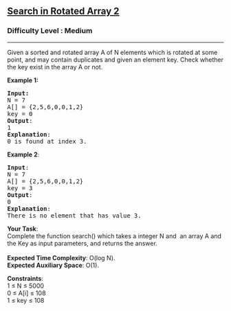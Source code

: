 <h2><a href="https://practice.geeksforgeeks.org/problems/search-in-rotated-array-2/1?utm_source=youtube&utm_medium=collab_striver_ytdescription&utm_campaign=search-in-rotated-array">Search in Rotated Array 2</a></h2><h3>Difficulty Level : Medium</h3><hr><div class="problems_problem_content__Xm_eO"><p>Given a sorted and rotated array A of N&nbsp;elements which is rotated at some point, and may contain duplicates&nbsp;and given an element key. Check whether the key exist in the array A or not.</p>

<p><strong>Example 1:</strong></p>

<pre><strong>Input:</strong>
N = 7
A[] = {2,5,6,0,0,1,2}
key = 0
<strong>Output</strong>:
1
<strong>Explanation</strong>:
0 is found at index 3.</pre>

<p><strong>Example 2</strong>:</p>

<pre><strong>Input</strong>:
N = 7
A[] = {2,5,6,0,0,1,2}
key = 3<strong>
Output</strong>:
0<strong>
Explanation</strong>:
There is no element that has value 3.</pre>

<p><strong>Your Task</strong>:<br>
Complete the function&nbsp;search()&nbsp;which takes a integer N and&nbsp; an array A&nbsp;and the Key as input parameters, and returns the answer.<br>
<br>
<strong>Expected Time Complexity</strong>:&nbsp;O(log N).<br>
<strong>Expected Auxiliary Space</strong>:&nbsp;O(1).</p>

<p><strong>Constraints</strong>:<br>
1 ≤ N ≤ 5000<br>
0 ≤ A[i] ≤ 108<br>
1 ≤ key ≤ 108</p>
</div>